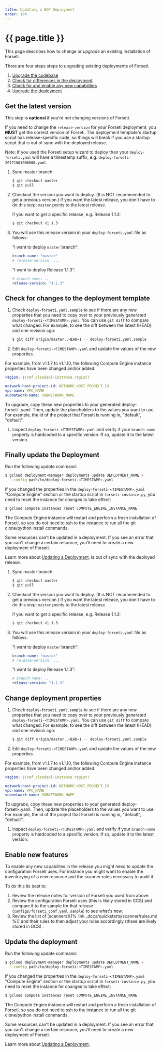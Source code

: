 ```yaml
---
title: Updating a GCP Deployment
order: 104
---
```

#  {{ page.title }}

This page describes how to change or _upgrade_ an existing installation of Forseti.

There are four steps steps to upgrading existing deployments of Forseti.

 1. [Upgrade the codebase](#get-the-latest-version)
 1. [Check for differences in the deployment](#check-for-changes-to-the-deployment-template)
 1. [Check for and enable any new capabilities](#enable-new-features)
 1. [Upgrade the deployment](#update-the-deployment)

## Get the latest version

This step is **optional** if you're not changing versions of Forseti.

If you need to change the `release-version` for your Forseti deployment, you **MUST** 
get the correct version of Forseti. The deployment template's startup 
script has release-specific code, so things will break if you use a startup script that 
is out of sync with the deployed release.

Note: If you used the Forseti setup wizard to deploy then your `deploy-forseti.yaml` 
will have a timestamp suffix, e.g. `deploy-forseti-20171001000000.yaml`.

1. Sync master branch:

   ```bash
   $ git checkout master
   $ git pull
   ```

2. Checkout the version you want to deploy. (It is NOT recommended to get a previous 
   version.) If you want the latest release, you don't have to do this step; `master` 
   points to the latest release.
   
   If you want to get a specific release, e.g. Release 1.1.3:
   
   ```bash
   $ git checkout v1.1.3
   ```

3. You will use this release version in your `deploy-forseti.yaml` file as follows:

   "I want to deploy `master` branch":
   
   ```yaml
   branch-name: "master"
   # release-version: ...
   ```
   
   "I want to deploy Release 1.1.3":
   
   ```yaml
   # branch-name: ...
   release-version: "1.1.3"
   ```

## Check for changes to the deployment template

1. Check `deploy-forseti.yaml.sample` to see if there are any new properties 
   that you need to copy over to your previously generated 
   `deploy-forseti-<TIMESTAMP>.yaml`. You can use `git diff` to compare what 
   changed. For example, to see the diff between the latest (HEAD) and one revision ago:

   ```bash
   $ git diff origin/master..HEAD~1 -- deploy-forseti.yaml.sample
   ```

1. Edit `deploy-forseti-<TIMESTAMP>.yaml` and update the values of the new properties.

For example, from v1.1.7 to v1.1.10, the following Compute Engine instance 
properties have been changed and/or added.

   ```yaml
   region: $(ref.cloudsql-instance.region)

   network-host-project-id: NETWORK_HOST_PROJECT_ID
   vpc-name: VPC_NAME
   subnetwork-name: SUBNETWORK_NAME
   ```

To upgrade, copy these new properties to your generated 
deploy-forseti-<TIMESTAMP>.yaml. Then, update the placeholders to the values 
you want to use. For example, the id of the project that Forseti is 
running in, "default", "default".

1. Inspect `deploy-forseti-<TIMESTAMP>.yaml` and verify if your ```branch-name``` 
   property is hardcoded to a specific version. If so, update it to the latest 
   version.
   
## Finally update the Deployment

Run the following update command:

```bash
$ gcloud deployment-manager deployments update DEPLOYMENT_NAME \
  --config path/to/deploy-forseti-<TIMESTAMP>.yaml
```

If you changed the properties in the `deploy-forseti-<TIMESTAMP>.yaml` "Compute Engine" 
section or the startup script in `forseti-instance.py`, you need to reset 
the instance for changes to take effect:

  ```bash
  $ gcloud compute instances reset COMPUTE_ENGINE_INSTANCE_NAME
  ```

The Compute Engine instance will restart and perform a fresh installation of Forseti, so you do 
not need to ssh to the instance to run all the git clone/python install commands.

Some resources can't be updated in a deployment. If you see an error that you can't 
change a certain resource, you'll need to create a new deployment of Forseti.

Learn more about [Updating a Deployment](https://cloud.google.com/deployment-manager/docs/deployments/updating-deployments).
is out of sync with the deployed release.

1. Sync master branch:

   ```bash
   $ git checkout master
   $ git pull
   ```

2. Checkout the version you want to deploy. (It is NOT recommended to get a previous 
   version.) If you want the latest release, you don't have to do this step; `master` 
   points to the latest release.
   
   If you want to get a specific release, e.g. Release 1.1.3:
   
   ```bash
   $ git checkout v1.1.3
   ```

3. You will use this release version in your `deploy-forseti.yaml` file as follows:

   "I want to deploy `master` branch":
   
   ```yaml
   branch-name: "master"
   # release-version: ...
   ```
   
   "I want to deploy Release 1.1.3":
   
   ```yaml
   # branch-name: ...
   release-version: "1.1.3"
   ```

## Change deployment properties

1. Check `deploy-forseti.yaml.sample` to see if there are any new properties 
   that you need to copy over to your previously generated 
   `deploy-forseti-<TIMESTAMP>.yaml`. You can use `git diff` to compare what 
   changed. For example, to see the diff between the latest (HEAD) and one revision ago:

   ```bash
   $ git diff origin/master..HEAD~1 -- deploy-forseti.yaml.sample
   ```

1. Edit `deploy-forseti-<TIMESTAMP>.yaml` and update the values of the new properties.

For example, from v1.1.7 to v1.1.10, the following Compute Engine instance 
properties have been changed and/or added.

   ```yaml
   region: $(ref.cloudsql-instance.region)

   network-host-project-id: NETWORK_HOST_PROJECT_ID
   vpc-name: VPC_NAME
   subnetwork-name: SUBNETWORK_NAME
   ```

To upgrade, copy these new properties to your generated 
deploy-forseti-<TIMESTAMP>.yaml. Then, update the placeholders to the values 
you want to use. For example, the id of the project that Forseti is 
running in, "default", "default".

1. Inspect `deploy-forseti-<TIMESTAMP>.yaml` and verify if your ```branch-name``` 
   property is hardcoded to a specific version. If so, update it to the latest 
   version.

## Enable new features

To enable any new capabilites in the release you might need to update the configuration Forseti
uses. For instance you might want to enable the inventorying of a new resource and the scanner rules
necessary to audit it.

To do this its best to:

  1. Review the release notes for version of Forseti you used from above.
  1. Review the configuration Forseti uses (this is likely stored in GCS) and compare it to the
    sample for that release (`configs/forseti_conf.yaml.sample`) to see what's new.
  1. Review the list of [scanners]({% link _docs/quickstarts/scanner/rules.md %}) and their rules to
    then adjust your rules accordingly (these are 
    likely stored in GCS) .
    
## Update the deployment

Run the following update command:

```bash
$ gcloud deployment-manager deployments update DEPLOYMENT_NAME \
  --config path/to/deploy-forseti-<TIMESTAMP>.yaml
```

If you changed the properties in the `deploy-forseti-<TIMESTAMP>.yaml` "Compute Engine" 
section or the startup script in `forseti-instance.py`, you need to reset 
the instance for changes to take effect:

  ```bash
  $ gcloud compute instances reset COMPUTE_ENGINE_INSTANCE_NAME
  ```

The Compute Engine instance will restart and perform a fresh installation of Forseti, so you do 
not need to ssh to the instance to run all the git clone/python install commands.

Some resources can't be updated in a deployment. If you see an error that you can't 
change a certain resource, you'll need to create a new deployment of Forseti.

Learn more about [Updating a Deployment](https://cloud.google.com/deployment-manager/docs/deployments/updating-deployments).

